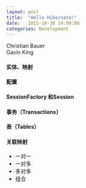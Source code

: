 ```yaml
---
layout: post
title:  "Hello Hibernate!"
date:   2015-10-30 14:00:00
categories: Development
---
```


Christian Bauer  
Gavin King  

#### 实体、映射


#### 配置

#### SessionFactory 和Session


#### 事务（Transactions）


#### 表（Tables）


#### 关联映射
* 一对一
* 一对多
* 多对多
* 组合
